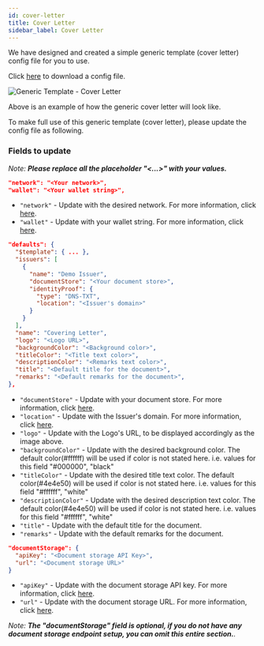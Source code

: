 ```yaml
---
id: cover-letter
title: Cover Letter
sidebar_label: Cover Letter
---
```


We have designed and created a simple generic template (cover letter) config file for you to use.

Click <a href="/docs/topics/generic-templates/cover-letter/cover-letter-generic-template-config-file.json" target="_blank" rel="noopener noreferrer" download="cover-letter-generic-template-config-file.json">here</a> to download a config file.

![Generic Template - Cover Letter](/docs/topics/generic-templates/cover-letter/cover-letter-generic-template.png)

Above is an example of how the generic cover letter will look like.

To make full use of this generic template (cover letter), please update the config file as following.

### Fields to update

_Note: **Please replace all the placeholder "<...>" with your values.**_

```json
"network": "<Your network>",
"wallet": "<Your wallet string>",
```

- `"network"` - Update with the desired network. For more information, click [here](/docs/reference/document-creator/config-file/file-structure#network-field).
- `"wallet"` - Update with your wallet string. For more information, click [here](/docs/reference/document-creator/config-file/file-structure#wallet-field).

```json
"defaults": {
  "$template": { ... },
  "issuers": [
    {
      "name": "Demo Issuer",
      "documentStore": "<Your document store>",
      "identityProof": {
        "type": "DNS-TXT",
        "location": "<Issuer's domain>"
      }
    }
  ],
  "name": "Covering Letter",
  "logo": "<Logo URL>",
  "backgroundColor": "<Background color>",
  "titleColor": "<Title text color>",
  "descriptionColor": "<Remarks text color>",
  "title": "<Default title for the document>",
  "remarks": "<Default remarks for the document>",
},

```

- `"documentStore"` - Update with your document store. For more information, click [here](/docs/tutorial/verifiable-documents/ethereum/document-store).
- `"location"` - Update with the Issuer's domain. For more information, click [here](/docs/reference/configuration/configure-dns).
- `"logo"` - Update with the Logo's URL, to be displayed accordingly as the image above.
- `"backgroundColor"` - Update with the desired background color. The default color(#ffffff) will be used if color is not stated here. i.e. values for this field "#000000", "black"
- `"titleColor"` - Update with the desired title text color. The default color(#4e4e50) will be used if color is not stated here. i.e. values for this field "#ffffff", "white"
- `"descriptionColor"` - Update with the desired description text color. The default color(#4e4e50) will be used if color is not stated here. i.e. values for this field "#ffffff", "white"
- `"title"` - Update with the default title for the document.
- `"remarks"` - Update with the default remarks for the document.

```json
"documentStorage": {
  "apiKey": "<Document storage API Key>",
  "url": "<Document storage URL>"
}
```

- `"apiKey"` - Update with the document storage API key. For more information, click [here](/docs/reference/document-creator/config-file/file-structure#apikey-field).
- `"url"` - Update with the document storage URL. For more information, click [here](/docs/reference/document-creator/config-file/file-structure#url-field).

_Note: **The "documentStorage" field is optional, if you do not have any document storage endpoint setup, you can omit this entire section.**._
